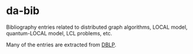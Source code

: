 # da-bib

Bibliography entries related to distributed graph algorithms,
LOCAL model, quantum-LOCAL model, LCL problems, etc.

Many of the entries are extracted from [DBLP](https://dblp.org).